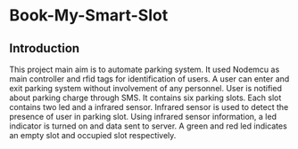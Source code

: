 # Book-My-Smart-Slot

## Introduction

This project main aim is to automate parking system. It used Nodemcu as main controller and rfid tags for identification of users. A user can enter and exit parking system without involvement of any personnel. User is notified about parking charge through SMS. It contains six parking slots. Each slot contains two led and a infrared sensor. Infrared sensor is used to detect the presence of user in parking slot. Using infrared sensor information, a led indicator is turned on and data sent to server. A green and red led indicates an empty slot and occupied slot respectively. 
